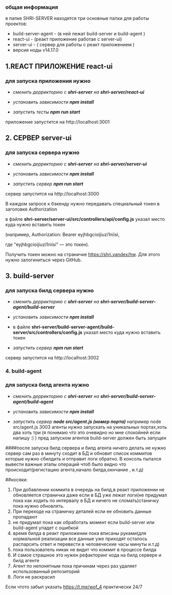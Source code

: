 ### общая информация 
в папке SHRI-SERVER находятся три основные папки для работы проектов:
* build-server-agent - (в ней лежат build-server и build-agent )
* react-ui - (реакт приложение работае с server-ui)
* server-ui - ( сервер для работы с реакт приложением )
* версия ноды v14.17.0



 ## 1.REACT ПРИЛОЖЕНИЕ react-ui

### для запуска приложения нужно

*  *сменить деррикторию с **shri-server**  на **shri-server/react-ui*** 

*  *установить зависимости **npm install***

*  *запустить тесты **npm run start*** 

приложение запустится на http://localhost:3001

## 2. СЕРВЕР server-ui

### для запуска сервера нужно

*  *сменить деррикторию с **shri-server**  на **shri-server/server-ui***  

*  *установить зависимости **npm install***

*  *запустить сервер **npm run start*** 

сервер запустится на http://localhost:3000


В каждом запросе к бэкенду нужно передавать специальный токен в заголовке Authorization 

в файле **shri-server/server-ui/src/controllers/api/config.js** указал место куда нужно вставить токен

(например, Authorization: Bearer eyjhbgcioijiuzi1niisi,

 где "eyjhbgcioijiuzi1niisi" — это токен).
 
  Получить токен можно на страничке https://shri.yandex/hw. Для этого нужно залогиниться через GitHub.



## 3. build-server
### для запуска билд сервера нужно

*  *сменить деррикторию с **shri-server**  на **shri-server/build-server-agent/build-server***  

*  *установить зависимости **npm install***

* в файле **shri-server/build-server-agent/build-server/src/controllers/config.js** указал место куда нужно вставить токен

*  *запустить сервер **npm run start*** 

сервер запустится на http://localhost:3002


### 4. build-agent
### для запуска билд агента нужно

*  *сменить деррикторию с **shri-server**  на **shri-server/build-server-agent/build-agent***  

*  *установить зависимости **npm install***

*  *запустить сервер **node src/agent.js (номер порта)*** например node src/agent.js 3003
агенты нужно запускать на уникальных портах,хоть два хоть три (я понимаю что это очевидно но мне спокойней если напишу :) )
пред запуском агентов build-server должен быть запущен


####после запуска билд сервера и билд агента ничего делать не нужно сервер сам раз в минуту сходит в БД и обновит список коммитов которые нужно сбилдить и отправит логи  обратно. В консоль пытался вывести важные этапы операций чтоб было видно что происходит(регистацию агента,начало билда,окнчание , и.т.д)

##косяки:
1. При добавлении коммита в очередь на билд,в реакт приложении не обновляется страничка даже если в БД уже лежат логи(не придумал пока как ходить по интервалу в БД и ничего не сломать)станичку пока нужно обновлять.
2. При переходе на страничку деталей если ее обновить данные пропадают
3. не придумал пока как обработать момент если build-server  или build-agent упадет с ошибкой
4. время билда в реакт приложении пока вписаны руками(для нормальной реализации все данные уже приходят осталось распарсить ответ и перевести в человеческие часы минуты и.т.д)
5. пока пользователь никак не видит что коммит в процессе билда
6. И самое страшное это нужен рефакторинг кода на билд сервере и билд агенте
7. Агент по непонятным пока причинам через раз удаляет использованный репозиторий
8. Логи не раскрасил

Если чтото забыл указать https://t.me/wof_4  практически 24/7
